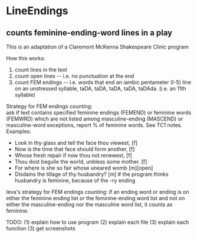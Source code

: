 # LineEndings
## counts feminine-ending-word lines in a play

This is an adaptation of a Claremont McKenna Shakespeare Clinic program 

How this works:
1) count lines in the text
2) count open lines -- i.e. no punctuation at the end 
3) count FEM endings -- i.e. words that end an iambic pentameter (I-5) line on an unstressed syllable, taDA, taDA, taDA, taDA, taDAda. (i.e. an 11th syllable) 


Strategy for FEM endings counting:  
ask if text contains specified feminine endings (FEMEND) or feminine words (FEMWRD) which are not listed among masculine-ending (MASCEND) or masculine-word exceptions, report % of feminine words.  See TC1 notes. 
Examples:
- Look in thy glass and tell the face thou viewest, [f]
- Now is the time that face should form another, [f]
- Whose fresh repair if now thou not renewest, [f]
- Thou dost beguile the world, unbless some mother. [f]
- For where is she so fair whose uneared womb [m][open]
- Disdains the tillage of thy husbandry? [m] # the program thinks husbandry is feminine, because of the -ry ending

Ieva's strategy for FEM endings counting:
if an ending word or ending is on 
either 
the feminine ending list 
or the feminine-ending word list
and 
not on either the masculine-ending 
nor the masculine word list, 
it counts as feminine. 

TODO: 
(1) explain how to use program
(2) explain each file 
(3) explain each function
(3) get screenshots
